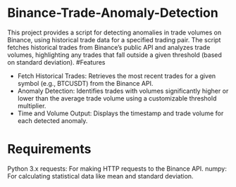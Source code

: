 # Binance-Trade-Anomaly-Detection
This project provides a script for detecting anomalies in trade volumes on Binance, using historical trade data for a specified trading pair. The script fetches historical trades from Binance’s public API and analyzes trade volumes, highlighting any trades that fall outside a given threshold (based on standard deviation).
#Features
* Fetch Historical Trades: Retrieves the most recent trades for a given symbol (e.g., BTCUSDT) from the Binance API.
* Anomaly Detection: Identifies trades with volumes significantly higher or lower than the average trade volume using a customizable threshold multiplier.
* Time and Volume Output: Displays the timestamp and trade volume for each detected anomaly.
# Requirements
Python 3.x
requests: For making HTTP requests to the Binance API.
numpy: For calculating statistical data like mean and standard deviation.
